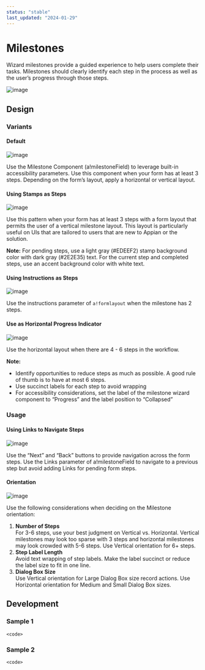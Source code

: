 ```yaml
---
status: "stable"
last_updated: "2024-01-29"
---
```


# Milestones

Wizard milestones provide a guided experience to help users complete their tasks. Milestones should clearly identify each step in the process as well as the user’s progress through those steps.

![image](https://github.com/user-attachments/assets/357aadac-0f84-4ddf-ab74-484a6a6e09f5)

## Design

### Variants

#### Default

![image](https://github.com/user-attachments/assets/7c20e215-cdff-4dfe-a6b4-ff0b8612bed9)

Use the Milestone Component (a!milestoneField) to leverage built-in accessibility parameters. Use this component when your form has at least 3 steps. Depending on the form’s layout, apply a horizontal or vertical layout.

#### Using Stamps as Steps

![image](https://github.com/user-attachments/assets/b9940a65-bc43-4444-898e-25d698d122b4)

Use this pattern when your form has at least 3 steps with a form layout that permits the user of a vertical milestone layout. This layout is particularly useful on UIs that are tailored to users that are new to Appian or the solution.

**Note:** For pending steps, use a light gray (#EDEEF2) stamp background color with dark gray (#2E2E35) text. For the current step and completed steps, use an accent background color with white text.

#### Using Instructions as Steps

![image](https://github.com/user-attachments/assets/f1d75653-9e14-498d-8d11-4ef8c5825c49)

Use the instructions parameter of `a!formlayout` when the milestone has 2 steps.

#### Use as Horizontal Progress Indicator

![image](https://github.com/user-attachments/assets/cef96499-0536-439b-87d7-9fa09ac6e1c4)

Use the horizontal layout when there are 4 - 6 steps in the workflow.

**Note:**

- Identify opportunities to reduce steps as much as possible. A good rule of thumb is to have at most 6 steps.
- Use succinct labels for each step to avoid wrapping
- For accessibility considerations, set the label of the milestone wizard component to “Progress” and the label position to “Collapsed”

### Usage

#### Using Links to Navigate Steps

![image](https://github.com/user-attachments/assets/dda48fb0-991b-4b66-a111-9980d5f3fcbc)

Use the “Next” and “Back” buttons to provide navigation across the form steps. Use the Links parameter of a!milestoneField to navigate to a previous step but avoid adding Links for pending form steps.

#### Orientation

![image](https://github.com/user-attachments/assets/2c340524-1fc5-4b9d-b0ee-46b90f71dd4b)

Use the following considerations when deciding on the Milestone orientation:

1. **Number of Steps**<br>For 3-6 steps, use your best judgment on Vertical vs. Horizontal. Vertical milestones may look too sparse with 3 steps and horizontal milestones may look crowded with 5-6 steps. Use Vertical orientation for 6+ steps.
1. **Step Label Length**<br>Avoid text wrapping of step labels. Make the label succinct or reduce the label size to fit in one line.
1. **Dialog Box Size**<br>Use Vertical orientation for Large Dialog Box size record actions. Use Horizontal orientation for Medium and Small Dialog Box sizes.

## Development

### Sample 1

```
<code>
```

### Sample 2

```
<code>
```
